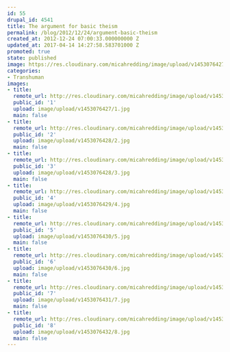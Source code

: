 ```yaml
---
id: 55
drupal_id: 4541
title: The argument for basic theism
permalink: /blog/2012/12/24/argument-basic-theism
created_at: 2012-12-24 07:00:33.000000000 Z
updated_at: 2017-04-14 14:27:58.583701000 Z
promoted: true
state: published
image: https://res.cloudinary.com/micahredding/image/upload/v1453076427/1.jpg
categories:
- Transhuman
images:
- title: 
  remote_url: http://res.cloudinary.com/micahredding/image/upload/v1453076427/1.jpg
  public_id: '1'
  upload: image/upload/v1453076427/1.jpg
  main: false
- title: 
  remote_url: http://res.cloudinary.com/micahredding/image/upload/v1453076428/2.jpg
  public_id: '2'
  upload: image/upload/v1453076428/2.jpg
  main: false
- title: 
  remote_url: http://res.cloudinary.com/micahredding/image/upload/v1453076428/3.jpg
  public_id: '3'
  upload: image/upload/v1453076428/3.jpg
  main: false
- title: 
  remote_url: http://res.cloudinary.com/micahredding/image/upload/v1453076429/4.jpg
  public_id: '4'
  upload: image/upload/v1453076429/4.jpg
  main: false
- title: 
  remote_url: http://res.cloudinary.com/micahredding/image/upload/v1453076430/5.jpg
  public_id: '5'
  upload: image/upload/v1453076430/5.jpg
  main: false
- title: 
  remote_url: http://res.cloudinary.com/micahredding/image/upload/v1453076430/6.jpg
  public_id: '6'
  upload: image/upload/v1453076430/6.jpg
  main: false
- title: 
  remote_url: http://res.cloudinary.com/micahredding/image/upload/v1453076431/7.jpg
  public_id: '7'
  upload: image/upload/v1453076431/7.jpg
  main: false
- title: 
  remote_url: http://res.cloudinary.com/micahredding/image/upload/v1453076432/8.jpg
  public_id: '8'
  upload: image/upload/v1453076432/8.jpg
  main: false
---
```

<img src="http://res.cloudinary.com/micahredding/image/upload/v1453076427/1.jpg" alt="" title="" class="image-large" />
<img src="http://res.cloudinary.com/micahredding/image/upload/v1453076428/2.jpg" alt="" title="" class="image-large" />
<img src="http://res.cloudinary.com/micahredding/image/upload/v1453076428/3.jpg" alt="" title="" class="image-large" />
<img src="http://res.cloudinary.com/micahredding/image/upload/v1453076429/4.jpg" alt="" title="" class="image-large" />
<img src="http://res.cloudinary.com/micahredding/image/upload/v1453076430/5.jpg" alt="" title="" class="image-large" />
<img src="http://res.cloudinary.com/micahredding/image/upload/v1453076430/6.jpg" alt="" title="" class="image-large" />
<img src="http://res.cloudinary.com/micahredding/image/upload/v1453076431/7.jpg" alt="" title="" class="image-large" />
<img src="http://res.cloudinary.com/micahredding/image/upload/v1453076432/8.jpg" alt="" title="" class="image-large" />
